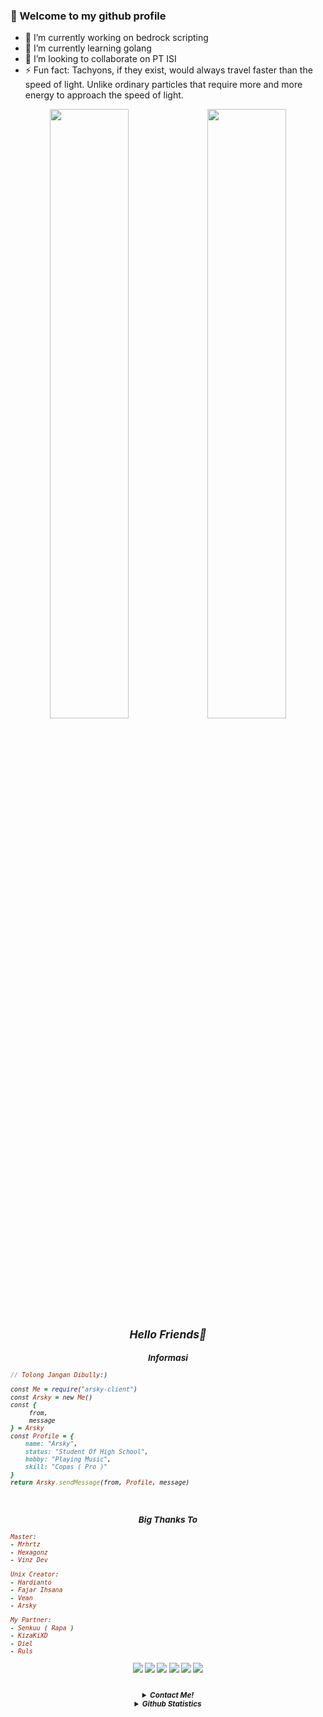 ### 👋 Welcome to my github profile
- 🔭 I’m currently working on bedrock scripting
- 🌱 I’m currently learning golang
- 👯 I’m looking to collaborate on PT ISI
- ⚡ Fun fact: Tachyons, if they exist, would always travel faster than the speed of light. Unlike ordinary particles that require more and more energy to approach the speed of light. 

<p align="center">
  <img style="float: left;" src="https://github-readme-stats.vercel.app/api?username=FrenZyra&hide=issues&show_icons=true&theme=vision-friendly-dark&include_all_commits=true&custom_title=Github+Stats" width="50%">
  <img style="float: right;" src="https://github-readme-stats.vercel.app/api/top-langs/?username=FrenZyra&langs_count=12&layout=compact&theme=vision-friendly-dark" width="50%">
</p>

<h2 align="center"><i><small>Hello Friends👋</h2>
<h3 align="center">Informasi</h3>

```rb
// Tolong Jangan Dibully:)

const Me = require("arsky-client")
const Arsky = new Me()
const { 
     from,
     message
} = Arsky
const Profile = {
    name: "Arsky",
    status: "Student Of High School",
    hobby: "Playing Music",
    skill: "Copas ( Pro )"
}
return Arsky.sendMessage(from, Profile, message)
```
<br>

<h3 align="center">Big Thanks To</h3>
  
```rb
Master:
- Mrhrtz
- Hexagonz
- Vinz Dev

Unix Creator:
- Hardianto
- Fajar Ihsana
- Vean
- Arsky

My Partner:
- Senkuu ( Rapa )
- KizaKiXD
- Diel
- Ruls
```
  
<p align="center">
    <img src="https://img.shields.io/badge/-JavaScript-black?style=flat-square&logo=javascript" />
    <img src="https://img.shields.io/badge/-Node.js-black?style=flat-square&logo=Node.js" />
    <img src="https://img.shields.io/badge/OS-Linux-blue?&logo=Linux" />
    <img src="https://img.shields.io/badge/OS-Windows-blue?&logo=Windows" />
    <img src="https://img.shields.io/badge/Text%20Editor-Visual%20Studio%20Code-blue?&logo=visual%20studio%20code&logoColor=blue" />
    <img src="https://img.shields.io/badge/Sublime%20Text-gray?&logo=Sublime-Text" />
</p>
  <br>
<details align="center"><summary><b>Contact Me!</b></summary><br>
<p align="center">
  <a href="https://wa.me/62882020" target="_blank">
    <img src="https://img.shields.io/badge/whatsapp-%2312100E.svg?&style=for-the-badge&logo=whatsapp&logoColor=white&color=071A2C" alt="WhatsApp"/>
  </a>
</p>
</details>

<details align="center"><summary><b>Github Statistics</b></summary><br>
  
<div align="center">
<a href="arskyy"><img src="https://komarev.com/ghpvc/?username=arskyy&label=Total%20Profile%20Visitor&color=071A2C&style=for-the-badge" alt="arskyy" /></a>
<br>
<a href="https://github.com/arskyy"><img src="https://github-readme-stats.vercel.app/api?username=arskyy&bg_color=071A2C&title_color=fff&text_color=fff&icon_color=fff&hide_border=true&show_icons=true" /></>
<a href="https://github.com/arskyy"><img src="https://github-readme-stats.vercel.app/api/top-langs?username=Fadly%20ID&bg_color=071A2C&title_color=fff&text_color=fff&hide_border=true&show_icons=true&layout=compact" /></a>
<img src="https://github-readme-streak-stats.herokuapp.com/?user=arskyy&bg_color=071A2C" />
<a href="https://github.com/arskyy/github-profile-trophy"><img src="https://github-profile-trophy.vercel.app/?username=arskyy&theme=onedark" /></a>
</div>
</details>

